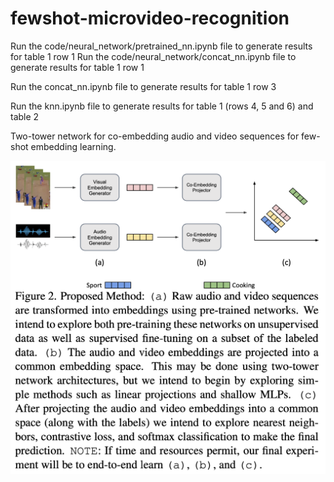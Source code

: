 # fewshot-microvideo-recognition

Run the code/neural_network/pretrained_nn.ipynb file to generate results for table 1 row 1
Run the code/neural_network/concat_nn.ipynb file to generate results for table 1 row 1

Run the concat_nn.ipynb file to generate results for table 1 row 3

Run the knn.ipynb file to generate results for table 1 (rows 4, 5 and 6) and table 2

Two-tower network for co-embedding audio and video sequences for few-shot embedding learning.

![Proposed Work](./assets/proposed_work.png "Proposed Work")


